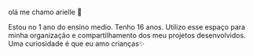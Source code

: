 olá me chamo arielle 👋

Estou no 1 ano do ensino medio.
Tenho 16 anos.
Utilizo esse espaço para minha organização e compartilhamento dos meu projetos desenvolvidos.
Uma curiosidade é que eu amo crianças✨ 
